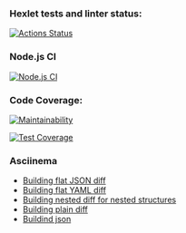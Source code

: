 ### Hexlet tests and linter status:
[![Actions Status](https://github.com/ivan-fedoroff/backend-project-lvl2/workflows/hexlet-check/badge.svg)](https://github.com/ivan-fedoroff/backend-project-lvl2/actions)

### Node.js CI
[![Node.js CI](https://github.com/ivan-fedoroff/backend-project-lvl2/actions/workflows/node.js.yml/badge.svg)](https://github.com/ivan-fedoroff/backend-project-lvl2/actions/workflows/node.js.yml)

### Code Coverage:
[![Maintainability](https://api.codeclimate.com/v1/badges/e9c319f0f8130fb95c89/maintainability)](https://codeclimate.com/github/ivan-fedoroff/backend-project-lvl2/maintainability)

[![Test Coverage](https://api.codeclimate.com/v1/badges/e9c319f0f8130fb95c89/test_coverage)](https://codeclimate.com/github/ivan-fedoroff/backend-project-lvl2/test_coverage)

### Asciinema
- [Building flat JSON diff](https://asciinema.org/a/jhqaFt3RUJL23bC0XK5v1C1xs)
- [Building flat YAML diff](https://asciinema.org/a/dXeTS7OndP3aXL3zvFroimyLG)
- [Building nested diff for nested structures](https://asciinema.org/connect/1e5938a6-f55e-4d42-a37e-1f3a11940da9)
- [Building plain diff](https://asciinema.org/a/3MZ4Ak0CBP2X6ToCYihpkmPkX)
- [Buildind json](https://asciinema.org/a/QvucAkRouB2UDlvx2IdEFzbAQ)
